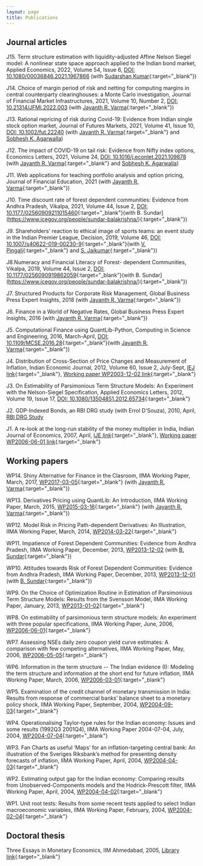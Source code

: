 ```yaml
---
layout: page
title: Publications
---
```


## Journal articles 

J15. Term structure estimation with liquidity-adjusted Affine Nelson Siegel
model: A nonlinear state space approach applied to the Indian bond market,
Applied Economics, 2022, Volume 54, Issue 6, [DOI:
10.1080/00036846.2021.1967866](https://doi.org/10.1080/00036846.2021.1967866)
(with [Sudarshan
Kumar](https://stafflive.iimcal.ac.in/users/sudarshan){:target="_blank"})

J14. Choice of margin period of risk and netting for computing margins in
central counterparty clearinghouses: a Monte Carlo investigation, Journal of
Financial Market Infrastructures, 2021, Volume 10, Number 2, [DOI:
10.21314/JFMI.2022.003](http://doi.org/10.21314/JFMI.2022.003) (with [Jayanth
R. Varma](https://www.jrvarma.in/){:target="_blank"})

J13. Rational repricing of risk during Covid-19: Evidence from Indian single
stock option market, Journal of Futures Markets, 2021, Volume 41, Issue 10,
[DOI: 10.1002/fut.22240](https://doi.org/10.1002/fut.22240) (with [Jayanth
R. Varma](https://www.jrvarma.in/){:target="_blank"} and [Sobhesh
K. Agarwalla](https://www.iima.ac.in/faculty-research/faculty-directory/sobhesh-agarwalla))

J12. The impact of COVID-19 on tail risk: Evidence from Nifty index options,
Economics Letters, 2021, Volume 24, [DOI:
10.1016/j.econlet.2021.109878](https://doi.org/10.1016/j.econlet.2021.109878)
(with [Jayanth R. Varma](https://www.jrvarma.in/){:target="_blank"} and [Sobhesh
K. Agarwalla](https://www.iima.ac.in/faculty-research/faculty-directory/sobhesh-agarwalla))

J11. Web applications for teaching portfolio analysis and option pricing, Journal
of Financial Education, 2021 (with [Jayanth
R. Varma](https://www.jrvarma.in/){:target="_blank"})

J10. Time discount rate of forest dependent communities: Evidence from Andhra
Pradesh, Vikalpa, 2021, Volume 44, Issue 2, [DOI:
10.1177/02560909211015460](https://doi.org/10.1177/02560909211015460){:target="_blank"}(with
B. Sundar](https://www.icegov.org/people/sundar-balakrishna/){:target="_blank"})

J9. Shareholders’ reaction to ethical image of sports teams: an event study in
the Indian Premier League, Decision, 2019, Volume 46, [DOI:
10.1007/s40622-019-00230-9](https://doi.org/10.1007/s40622-019-00230-9){:target="_blank"}(with
[V. Pingali](https://www.iima.ac.in/faculty-research/faculty-directory/Viswanath-Pingali){:target="_blank"}
and [S. Jaikumar](https://www.iimcal.ac.in/users/saravana){:target="_blank"})

J8.Numeracy and Financial Literacy of Forest- dependent Communities, Vikalpa,
2019, Volume 44, Issue 2, [DOI:
10.1177/0256090919862059](https://doi.org/10.1177/0256090919862059){:target="_blank"}(with
B. Sundar](https://www.icegov.org/people/sundar-balakrishna/){:target="_blank"})

J7. Structured Products for Corporate Risk Management, Global Business Press
Expert Insights, 2018 (with [Jayanth
R. Varma](https://www.jrvarma.in/){:target="_blank"})

J6. Finance in a World of Negative Rates, Global Business Press Expert Insights,
2016 (with [Jayanth R. Varma](https://www.jrvarma.in/){:target="_blank"})

J5. Computational Finance using QuantLib-Python, Computing in Science and
Engineering, 2016, March-April, [DOI:
10.1109/MCSE.2016.28](http://dx.doi.org/10.1109/MCSE.2016.28){:target="_blank"}(with
[Jayanth R. Varma](https://www.jrvarma.in/){:target="_blank"})
   
J4. Distribution of Cross-Section of Price Changes and Measurement of Inflation,
Indian Economic Journal, 2012, Volume 60, Issue 2, July-Sept, [IEJ
link](http://www.iima.ac.in/assets/snippets/workingpaperpdf/2003-12-02vineet.pdf){:target="_blank"},
[Working paper WP2003-12-02
link](http://www.iima.ac.in/assets/snippets/workingpaperpdf/2003-12-02vineet.pdf){:target="_blank"}

J3. On Estimability of Parsimonious Term Structure Models: An Experiment with
the Nelson-Siegel Specification, Applied Economics Letters, 2012, Volume 19,
Issue 17, [DOI:
10.1080/13504851.2012.65734](http://www.tandfonline.com/doi/abs/10.1080/13504851.2012.657343){:target="_blank"}

J2. GDP-Indexed Bonds, an RBI DRG study (with Errol D'Souza), 2010, April, [RBI
DRG Study](http://rbidocs.rbi.org.in/rdocs/Publications/PDFs/DSRS210410.pdf)
   
J1. A re-look at the long-run stability of the money multiplier in India, Indian
Journal of Economics, 2007, April, [IJE
link](http://www.indianjournalofeconomics.com/april2007.htm#4){:target="_blank"},
[Working paper WP2006-06-01
link](http://www.iima.ac.in/assets/snippets/workingpaperpdf/2004-09-02vineet.pdf){:target="_blank"}

## Working papers

WP14. Shiny Alternative for Finance in the Clasroom, IIMA Working Paper, March,
2017,
[WP2017-03-05](https://web.iima.ac.in/assets/snippets/workingpaperpdf/2582881092017-03-05.pdf){:target="_blank"}
(with [Jayanth R. Varma](https://www.jrvarma.in/){:target="_blank"})

WP13. Derivatives Pricing using QuantLib: An Introduction, IIMA Working Paper,
March, 2015,
[WP2015-03-16](http://icmrindia.vikalpa.com/assets/snippets/workingpaperpdf/10947720332015-03-16.pdf){:target="_blank"}
(with [Jayanth R. Varma](https://www.jrvarma.in/){:target="_blank"})

WP12. Model Risk in Pricing Path-dependent Derivatives: An Illustration, IIMA
Working Paper, March, 2014,
[WP2014-03-22](http://www.iima.ac.in/assets/snippets/workingpaperpdf/16203593332014-03-22.pdf){:target="_blank"}

WP11. Impatience of Forest Dependent Communities: Evidence from Andhra Pradesh,
IIMA Working Paper, December, 2013,
[WP2013-12-02](http://www.iima.ac.in/assets/snippets/workingpaperpdf/17809571402013-12-02.pdf)
(with
[B. Sundar](http://www.iima.ac.in/fpm/index.php?fpmid=sundarb){:target="_blank"})

WP10. Attitudes towards Risk of Forest Dependent Communities: Evidence from
Andhra Pradesh, IIMA Working Paper, December, 2013,
[WP2013-12-01](http://www.iima.ac.in/assets/snippets/workingpaperpdf/14846613122013-12-01.pdf)
(with
[B. Sundar](http://www.iima.ac.in/fpm/index.php?fpmid=sundarb){:target="_blank"})

WP9. On the Choice of Optimization Routine in Estimation of Parsimonious Term
Structure Models: Results from the Svensson Model, IIMA Working Paper, January,
2013,
[WP2013-01-02](http://www.iima.ac.in/assets/snippets/workingpaperpdf/15603166612013-01-02.pdf){:target="_blank"}

WP8. On estimability of parsimonious term structure models: An experiment with
three popular specifications, IIMA Working Paper, June, 2006,
[WP2006-06-01](http://www.iima.ac.in/assets/snippets/workingpaperpdf/2006-06-01vvirmani.pdf){:target="_blank"}
   
WP7. Assessing NSEs daily zero coupon yield curve estimates: A comparison with
few competing alternatives, IIMA Working Paper, May, 2006,
[WP2006-05-05](http://www.iima.ac.in/assets/snippets/workingpaperpdf/2006-05-05vvirmani.pdf){:target="_blank"}

WP6. Information in the term structure -- The Indian evidence (I): Modeling the
term structure and information at the short end for future inflation, IIMA
Working Paper, March, 2006,
[WP2006-03-01](http://www.iima.ac.in/assets/snippets/workingpaperpdf/2006-03-01vineet.pdf){:target="_blank"}

WP5. Examination of the credit channel of monetary transmission in India:
Results from response of commercial banks’ balance sheet to a monetary policy
shock, IIMA Working Paper, September, 2004,
[WP2004-09-03](http://www.iima.ac.in/assets/snippets/workingpaperpdf/2004-09-03vineet.pdf){:target="_blank"}

WP4. Operationalising Taylor-type rules for the Indian economy: Issues and some
results (1992Q3 2001Q4), IIMA Working Paper 2004-07-04, July, 2004,
[WP2004-07-04](http://www.iima.ac.in/assets/snippets/workingpaperpdf/2004-07-04vineet.pdf){:target="_blank"}

WP3. Fan Charts as useful ‘Maps’ for an inflation-targeting central bank: An
illustration of the Sveriges Riksbank’s method for presenting density forecasts
of inflation, IIMA Working Paper, April, 2004,
[WP2004-04-03](http://www.iima.ac.in/assets/snippets/workingpaperpdf/2004-04-03vineet.pdf){:target="_blank"}

WP2. Estimating output gap for the Indian economy: Comparing results from
Unobserved-Components models and the Hodrick-Prescott filter, IIMA Working
Paper, April, 2004,
[WP2004-04-02](http://www.iima.ac.in/assets/snippets/workingpaperpdf/2004-04-02vineet.pdf){:target="_blank"}

WP1. Unit root tests: Results from some recent tests applied to select Indian
macroeconomic variables, IIMA Working Paper, February, 2004,
[WP2004-02-04](http://www.iima.ac.in/assets/snippets/workingpaperpdf/2004-02-04vineet.pdf){:target="_blank"}

## Doctoral thesis

Three Essays in Monetary Economics, IIM Ahmedabad, 2005, [Library
link](http://vslopac.iima.ac.in/cgi-bin/koha/opac-detail.pl?biblionumber=130076&shelfbrowse_itemnumber=217267){:target="_blank"}

